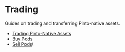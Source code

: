 # Trading

Guides on trading and transferring Pinto-native assets.

* [Trading Pinto-Native Assets](trading-pinto-native-assets.md)
* [Buy Pods](buy-pods.md)
* [Sell Pods](sell-pods.md)\
